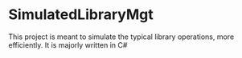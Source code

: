 # SimulatedLibraryMgt
This project is meant to simulate the typical library operations, more efficiently.
It is majorly written in C#

